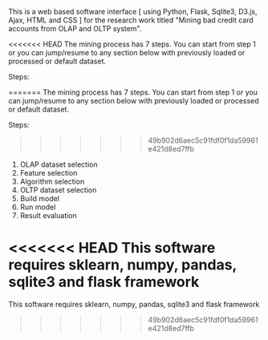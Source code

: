 This is a web based software interface [ using Python, Flask, Sqlite3, D3.js, Ajax, HTML and CSS ] for the research work titled "Mining bad credit card accounts from OLAP and OLTP system".

<<<<<<< HEAD
The mining process has 7 steps. You can start from step 1 or you can jump/resume to any section below with previously loaded or processed or default dataset.

Steps:

=======
The mining process has 7 steps. You can start from step 1  or you can jump/resume to any section below with previously loaded or processed or default dataset.

Steps:
>>>>>>> 49b902d6aec5c91fdf0f1da59961e421d8ed7ffb
1. OLAP dataset selection
2. Feature selection
3. Algorithm selection
4. OLTP dataset selection
5. Build model
6. Run model
7. Result evaluation

<<<<<<< HEAD
This software requires sklearn, numpy, pandas, sqlite3 and flask framework
=======
This software requires sklearn, numpy, pandas, sqlite3 and flask framework
>>>>>>> 49b902d6aec5c91fdf0f1da59961e421d8ed7ffb
